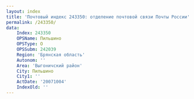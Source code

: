 ```yaml
---
layout: index
title: 'Почтовый индекс 243350: отделение почтовой связи Почты России'
permalink: /243350/
data:
    Index: 243350
    OPSName: Пильшино
    OPSType: О
    OPSSubm: 242039
    Region: 'Брянская область'
    Autonom: ''
    Area: 'Выгоничский район'
    City: Пильшино
    City1: ''
    ActDate: '20071004'
    IndexOld: ''
---
```

